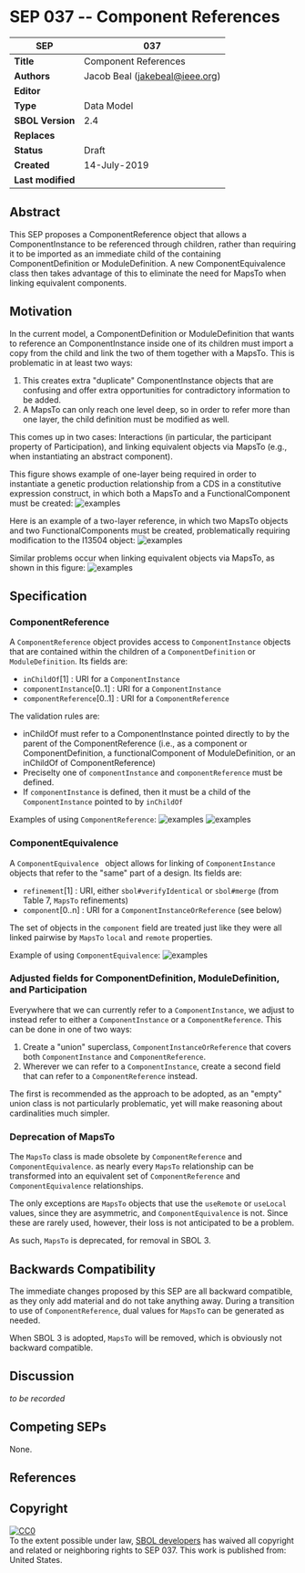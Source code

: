 SEP 037 -- Component References
===================================

SEP                     | 037
----------------------|--------------
**Title**                | Component References
**Authors**           | Jacob Beal (<jakebeal@ieee.org>)
**Editor**            | 
**Type**               | Data Model
**SBOL Version** | 2.4
**Replaces**        | 
**Status**             | Draft
**Created**          | 14-July-2019
**Last modified**  | 

## Abstract

This SEP proposes a ComponentReference object that allows a ComponentInstance to be referenced through children, rather than requiring it to be imported as an immediate child of the containing ComponentDefinition or ModuleDefinition.  A new ComponentEquivalence class then takes advantage of this to eliminate the need for MapsTo when linking equivalent components.

## Motivation <a name='motivation'></a>

In the current model, a ComponentDefinition or ModuleDefinition that wants to reference an ComponentInstance inside one of its children must import a copy from the child and link the two of them together with a MapsTo.  This is problematic in at least two ways:

1. This creates extra "duplicate" ComponentInstance objects that are confusing and offer extra opportunities for contradictory information to be added.
2. A MapsTo can only reach one level deep, so in order to refer more than one layer, the child definition must be modified as well.

This comes up in two cases: Interactions (in particular, the participant property of Participation), and linking equivalent objects via MapsTo (e.g., when instantiating an abstract component).

This figure shows example of one-layer being required in order to instantiate a genetic production relationship from a CDS in a constitutive expression construct, in which both a MapsTo and a FunctionalComponent must be created:
![examples](images/sep_037_MapsTo_1layer.png)

Here is an example of a two-layer reference, in which two MapsTo objects and two FunctionalComponents must be created, problematically requiring modification to the I13504 object:
![examples](images/sep_037_MapsTo_2layer.png)

Similar problems occur when linking equivalent objects via MapsTo, as shown in this figure:
![examples](images/sep_037_MapsTo_equiv.png)

## Specification <a name='specification'></a>

### ComponentReference

A `ComponentReference` object provides access to `ComponentInstance` objects that are contained within the children of a `ComponentDefinition` or `ModuleDefinition`.  Its fields are:

- `inChildOf`[1] : URI for a `ComponentInstance`
- `componentInstance`[0..1] : URI for a `ComponentInstance`
- `componentReference`[0..1] : URI for a `ComponentReference`

The validation rules are:
- inChildOf must refer to a ComponentInstance pointed directly to by the parent of the ComponentReference (i.e., as a component or ComponentDefinition, a functionalComponent of ModuleDefinition, or an inChildOf of ComponentReference)
- Preciselty one of `componentInstance` and `componentReference` must be defined.
- If `componentInstance` is defined, then it must be a child of the `ComponentInstance` pointed to by `inChildOf`

Examples of using `ComponentReference`:
![examples](images/sep_037_Reference_1layer.png)
![examples](images/sep_037_Reference_2layer.png)


### ComponentEquivalence

A `ComponentEquivalence ` object allows for linking of `ComponentInstance` objects that refer to the "same" part of a design.  Its fields are:

- `refinement`[1] : URI, either `sbol#verifyIdentical` or `sbol#merge` (from Table 7, `MapsTo` refinements)
- `component`[0..n] : URI for a `ComponentInstanceOrReference` (see below)

The set of objects in the `component` field are treated just like they were all linked pairwise by `MapsTo` `local` and `remote` properties.

Example of using `ComponentEquivalence`:
![examples](images/sep_037_Reference_equiv.png)



### Adjusted fields for ComponentDefinition, ModuleDefinition, and Participation

Everywhere that we can currently refer to a `ComponentInstance`, we adjust to instead refer to either a `ComponentInstance` or a `ComponentReference`.  This can be done in one of two ways:

1. Create a "union" superclass, `ComponentInstanceOrReference` that covers both `ComponentInstance` and `ComponentReference`.
2. Wherever we can refer to a `ComponentInstance`, create a second field that can refer to a `ComponentReference` instead.

The first is recommended as the approach to be adopted, as an "empty" union class is not particularly problematic, yet will make reasoning about cardinalities much simpler.

### Deprecation of MapsTo

The `MapsTo` class is made obsolete by `ComponentReference` and `ComponentEquivalence`. as nearly every `MapsTo` relationship can be transformed into an equivalent set of `ComponentReference` and `ComponentEquivalence` relationships.

The only exceptions are `MapsTo` objects that use the `useRemote` or `useLocal` values, since they are asymmetric, and `ComponentEquivalence` is not.  Since these are rarely used, however, their loss is not anticipated to be a problem.

As such, `MapsTo` is deprecated, for removal in SBOL 3.

## Backwards Compatibility <a name='compatibility'></a>

The immediate changes proposed by this SEP are all backward compatible, as they only add material and do not take anything away.   During a transition to use of `ComponentReference`, dual values for `MapsTo` can be generated as needed.

When SBOL 3 is adopted, `MapsTo` will be removed, which is obviously not backward compatible.

## Discussion <a name='discussion'></a>

_to be recorded_

## Competing SEPs <a name='competing_seps'></a>

None.

References <a name='references'></a>
----------------

Copyright <a name='copyright'></a>
-------------

<p xmlns:dct="http://purl.org/dc/terms/" xmlns:vcard="http://www.w3.org/2001/vcard-rdf/3.0#">
  <a rel="license"
     href="http://creativecommons.org/publicdomain/zero/1.0/">
    <img src="http://i.creativecommons.org/p/zero/1.0/88x31.png" style="border-style: none;" alt="CC0" />
  </a>
  <br />
  To the extent possible under law,
  <a rel="dct:publisher"
     href="sbolstandard.org">
    <span property="dct:title">SBOL developers</span></a>
  has waived all copyright and related or neighboring rights to
  <span property="dct:title">SEP 037</span>.
This work is published from:
<span property="vcard:Country" datatype="dct:ISO3166"
      content="US" about="sbolstandard.org">
  United States</span>.
</p>


